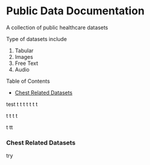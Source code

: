 # Public Data Documentation

A collection of public healthcare datasets

Type of datasets include 

1. Tabular 
2. Images 
3. Free Text 
4. Audio 

Table of Contents
- [Chest Related Datasets](###chest-related-datasets)



test 
t
t
t
t
t
t
t

t
t
t
t

t
tt

### Chest Related Datasets


try 

